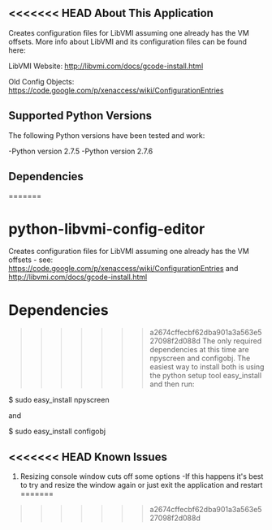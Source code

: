 <<<<<<< HEAD
About This Application
----------------------
Creates configuration files for LibVMI assuming one already has the VM offsets.
More info about LibVMI and its configuration files can be found here:

LibVMI Website: http://libvmi.com/docs/gcode-install.html

Old Config Objects: https://code.google.com/p/xenaccess/wiki/ConfigurationEntries

Supported Python Versions
-------------------------
The following Python versions have been tested and work:

-Python version 2.7.5
-Python version 2.7.6

Dependencies
-------------------------
=======
# python-libvmi-config-editor
Creates configuration files for LibVMI assuming one already has the VM offsets - see: https://code.google.com/p/xenaccess/wiki/ConfigurationEntries and http://libvmi.com/docs/gcode-install.html

# Dependencies
>>>>>>> a2674cffecbf62dba901a3a563e527098f2d088d
The only required dependencies at this time are npyscreen and configobj. The easiest way to install both is using the python setup tool easy_install and then run:

$ sudo easy_install npyscreen

and

$ sudo easy_install configobj

<<<<<<< HEAD
Known Issues
--------------------------
1. Resizing console window cuts off some options
  -If this happens it's best to try and resize the window again or just exit the application and restart
=======
>>>>>>> a2674cffecbf62dba901a3a563e527098f2d088d
